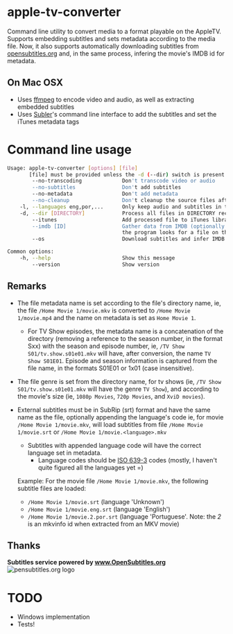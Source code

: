 # apple-tv-converter

Command line utility to convert media to a format playable on the AppleTV. Supports embedding subtitles and sets metadata according to the media file.
Now, it also supports automatically downloading subtitles from [opensubtitles.org](http://www.opensubtitles.org) and, in the same process, infering the movie's IMDB id for metadata.

## On Mac OSX

- Uses [ffmpeg](http://ffmpeg.org) to encode video and audio, as well as extracting embedded subtitles
- Uses [Subler](http://code.google.com/p/subler/)'s command line interface to add the subtitles and set the iTunes metadata tags 

# Command line usage

``` bash
Usage: apple-tv-converter [options] [file]
       [file] must be provided unless the -d (--dir) switch is present.
        --no-transcoding             Don't transcode video or audio
        --no-subtitles               Don't add subtitles
        --no-metadata                Don't add metadata
        --no-cleanup                 Don't cleanup the source files after processing
    -l, --languages eng,por,...      Only keep audio and subtitles in the specified languages
    -d, --dir [DIRECTORY]            Process all files in DIRECTORY recursively
        --itunes                     Add processed file to iTunes library, if it isn't present yet
        --imdb [ID]                  Gather data from IMDB (optionally specifying movie id. If an id isn't specified
                                     the program looks for a file on the same directory, named <id>.imdb)
        --os                         Download subtitles and infer IMDB ID from opensubtitles.org

Common options:
    -h, --help                       Show this message
        --version                    Show version
```

## Remarks

- The file metadata name is set according to the file's directory name, ie, the file `/Home Movie 1/movie.mkv` is converted to `/Home Movie 1/movie.mp4` and the name on metadata is set as `Home Movie 1`.
    - For TV Show episodes, the metadata name is a concatenation of the directory (removing a reference to the season number, in the format Sxx) with the season and episode number, ie, `/TV Show S01/tv.show.s01e01.mkv` will have, after conversion, the name `TV Show S01E01`.
    Episode and season information is captured from the file name, in the formats S01E01 or 1x01 (case insensitive).
- The file genre is set from the directory name, for tv shows (ie, `/TV Show S01/tv.show.s01e01.mkv` will have the genre `TV Show`), and according to the movie's size (ie, `1080p Movies`, `720p Movies`, and `XviD movies`).
- External subtitles must be in SubRip (srt) format and have the same name as the file, optionally appending the language's code ie, for movie `/Home Movie 1/movie.mkv`, will load subtitles from file `/Home Movie 1/movie.srt` or `/Home Movie 1/movie.<language>.mkv`
    - Subtitles with appended language code will have the correct language set in metadata.
        - Language codes should be [ISO 639-3](http://www.iso.org/iso/home/standards/language_codes.htm) codes (mostly, I haven't quite figured all the languages yet =)

    Example: 
    For the movie file `/Home Movie 1/movie.mkv`, the following subtitle files are loaded:

    - `/Home Movie 1/movie.srt` (language 'Unknown')
    - `/Home Movie 1/movie.eng.srt` (language 'English')
    - `/Home Movie 1/movie.2.por.srt` (language 'Portuguese'. Note: the _2_ is an mkvinfo id when extracted from an MKV movie)

## Thanks

**Subtitles service powered by www.OpenSubtitles.org**
![pensubtitles.org logo](http://static.opensubtitles.org/gfx/logo-transparent.png)


# TODO

- Windows implementation
- Tests!